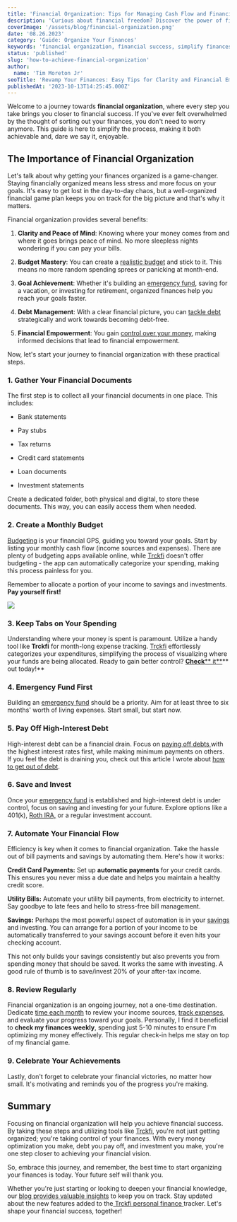 ```yaml
---
title: 'Financial Organization: Tips for Managing Cash Flow and Financial Empowerment – No More Stress!'
description: 'Curious about financial freedom? Discover the power of financial organization, achieve goals, and empower your finances with essential tips.'
coverImage: '/assets/blog/financial-organization.png'
date: '08.26.2023'
category: 'Guide: Organize Your Finances'
keywords: 'financial organization, financial success, simplify finances, money management, budgeting, expense tracking, financial planning, financial goals, financial tips, financial empowerment'
status: 'published'
slug: 'how-to-achieve-financial-organization'
author:
  name: 'Tim Moreton Jr'
seoTitle: 'Revamp Your Finances: Easy Tips for Clarity and Financial Empowerment!'
publishedAt: '2023-10-13T14:25:45.000Z'
---
```


Welcome to a journey towards **financial organization**, where every step you take brings you closer to financial success. If you've ever felt overwhelmed by the thought of sorting out your finances, you don't need to worry anymore. This guide is here to simplify the process, making it both achievable and, dare we say it, enjoyable.

## The Importance of Financial Organization

Let's talk about why getting your finances organized is a game-changer. Staying financially organized means less stress and more focus on your goals. It's easy to get lost in the day-to-day chaos, but a well-organized financial game plan keeps you on track for the big picture and that's why it matters.

Financial organization provides several benefits:

1. **Clarity and Peace of Mind**: Knowing where your money comes from and where it goes brings peace of mind. No more sleepless nights wondering if you can pay your bills.

2. **Budget Mastery**: You can create a [realistic budget](/blog/five-truths-about-personal-finance#realistic-budget) and stick to it. This means no more random spending sprees or panicking at month-end.

3. **Goal Achievement**: Whether it's building an [emergency fund](/blog/prepare-for-the-unexpected-the-value-of-building-an-emergency-fund), saving for a vacation, or investing for retirement, organized finances help you reach your goals faster.

4. **Debt Management**: With a clear financial picture, you can [tackle debt](/blog/five-truths-about-personal-finance#debt) strategically and work towards becoming debt-free.

5. **Financial Empowerment**: You gain [control over your money](/track-finances-reach-financial-success), making informed decisions that lead to financial empowerment.

Now, let's start your journey to financial organization with these practical steps.

### 1\. Gather Your Financial Documents

The first step is to collect all your financial documents in one place. This includes:

- Bank statements

- Pay stubs

- Tax returns

- Credit card statements

- Loan documents

- Investment statements

Create a dedicated folder, both physical and digital, to store these documents. This way, you can easily access them when needed.

### 2\. Create a Monthly Budget

[Budgeting](/blog/budgeting-made-easy) is your financial GPS, guiding you toward your goals. Start by listing your monthly cash flow (income sources and expenses). There are plenty of budgeting apps available online, while [Trckfi](/) doesn't offer budgeting - the app can automatically categorize your spending, making this process painless for you.

Remember to allocate a portion of your income to savings and investments. **Pay yourself first!**

[![](/images/home--1--A1OD.png)](/pricing)

### 3\. Keep Tabs on Your Spending

Understanding where your money is spent is paramount. Utilize a handy tool like **Trckfi** for month-long expense tracking. [Trckfi](/) effortlessly categorizes your expenditures, simplifying the process of visualizing where your funds are being allocated. Ready to gain better control? [**Check**](/pricing)[** it**](/#get-notified)** out today!**

### 4\. Emergency Fund First

Building an [emergency fund](/blog/prepare-for-the-unexpected-the-value-of-building-an-emergency-fund) should be a priority. Aim for at least three to six months' worth of living expenses. Start small, but start now.

### 5\. Pay Off High-Interest Debt

High-interest debt can be a financial drain. Focus on [paying off debts ](/blog/how-to-get-out-of-debt)with the highest interest rates first, while making minimum payments on others. If you feel the debt is draining you, check out this article I wrote about [how to get out of debt](/blog/how-to-get-out-of-debt).

### 6\. Save and Invest

Once your [emergency fund](/blog/prepare-for-the-unexpected-the-value-of-building-an-emergency-fund) is established and high-interest debt is under control, focus on saving and investing for your future. Explore options like a 401(k), [Roth IRA,](/blog/what-is-the-roth-IRA-advantage-2023) or a regular investment account.

### 7\. Automate Your Financial Flow

Efficiency is key when it comes to financial organization. Take the hassle out of bill payments and savings by automating them. Here's how it works:

**Credit Card Payments:** Set up **automatic payments** for your credit cards. This ensures you never miss a due date and helps you maintain a healthy credit score.

**Utility Bills:** Automate your utility bill payments, from electricity to internet. Say goodbye to late fees and hello to stress-free bill management.

**Savings:** Perhaps the most powerful aspect of automation is in your [savings](/blog/savings) and investing. You can arrange for a portion of your income to be automatically transferred to your savings account before it even hits your checking account.

This not only builds your savings consistently but also prevents you from spending money that should be saved. It works the same with investing. A good rule of thumb is to save/invest 20% of your after-tax income.

### 8\. Review Regularly

Financial organization is an ongoing journey, not a one-time destination. Dedicate [time each month](/blog/monthly-financial-checkin-routine-for-success) to review your income sources, [track expenses](/), and evaluate your progress toward your goals. Personally, I find it beneficial to **check my finances weekly**, spending just 5-10 minutes to ensure I'm optimizing my money effectively. This regular check-in helps me stay on top of my financial game.

### 9\. Celebrate Your Achievements

Lastly, don't forget to celebrate your financial victories, no matter how small. It's motivating and reminds you of the progress you're making.

## Summary

Focusing on financial organization will help you achieve financial success. By taking these steps and utilizing tools like [Trckfi](/pricing), you're not just getting organized; you're taking control of your finances. With every money optimization you make, debt you pay off, and investment you make, you're one step closer to achieving your financial vision.

So, embrace this journey, and remember, the best time to start organizing your finances is today. Your future self will thank you.

Whether you're just starting or looking to deepen your financial knowledge, our [blog provides valuable insights](/blog) to keep you on track. Stay updated about the new features added to the[ Trckfi personal finance ](/pricing)tracker. Let's shape your financial success, together!

